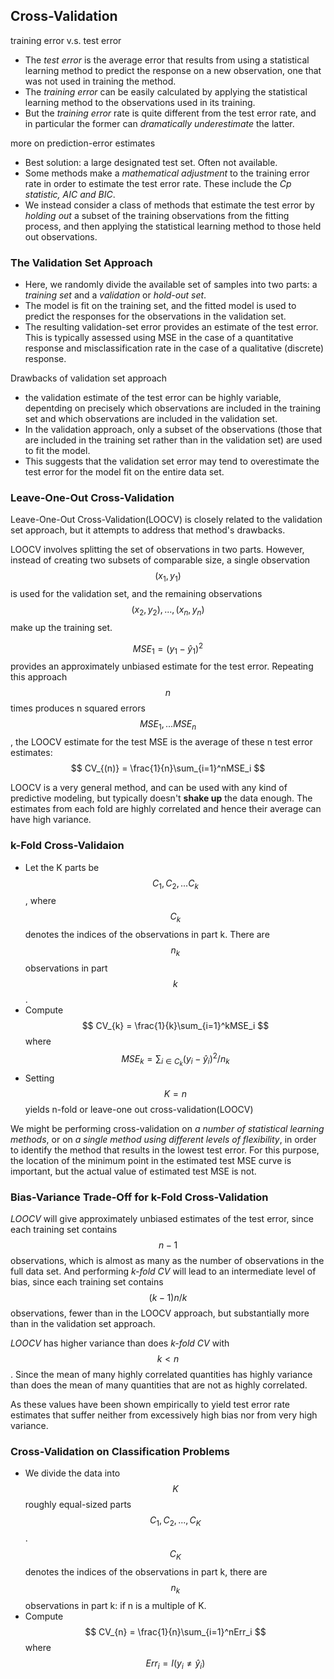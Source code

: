 ## Cross-Validation

training error v.s. test error
* The *test error* is the average error that results from using a statistical learning method to predict the response on a new observation, one that was not used in training the method.
* The *training error* can be easily calculated by applying the statistical learning method to the observations used in its training.
* But the *training error* rate is quite different from the test error rate, and in particular the former can *dramatically underestimate* the latter.

more on prediction-error estimates
* Best solution: a large designated test set. Often not available.
* Some methods make a *mathematical adjustment* to the training error rate in order to estimate the test error rate. These include the *Cp statistic, AIC and BIC*.
* We instead consider a class of methods that estimate the test error by *holding out* a subset of the training observations from the fitting process, and then applying the statistical learning method to those held out observations.

### The Validation Set Approach

* Here, we randomly divide the available set of samples into two parts: a *training set* and a *validation* or *hold-out set*.
* The model is fit on the training set, and the fitted model is used to predict the responses for the observations in the validation set.
* The resulting validation-set error provides an estimate of the test error. This is typically assessed using MSE in the case of a quantitative response and misclassification rate in the case of a qualitative (discrete) response.

Drawbacks of validation set approach
* the validation estimate of the test error can be highly variable, depentding on precisely which observations are included in the training set and which observations are included in the validation set.
* In the validation approach, only a subset of the observations (those that are included in the training set rather than in the validation set) are used to fit the model.
* This suggests that the validation set error may tend to overestimate the test error for the model fit on the entire data set.

### Leave-One-Out Cross-Validation
Leave-One-Out Cross-Validation(LOOCV) is closely related to the validation set approach, but it attempts to address that method's drawbacks.

LOOCV involves splitting the set of observations in two parts. However, instead of creating two subsets of comparable size, a single observation $$(x_1, y_1)$$ is used for the validation set, and the remaining observations $${(x_2, y_2), ..., (x_n, y_n)}$$ make up the training set.

$$MSE_1=(y_1-\hat y_1)^2$$ provides an approximately unbiased estimate for the test error. Repeating this approach $$n$$ times produces n squared errors $$MSE_1,...MSE_n$$, the LOOCV estimate for the test MSE is the average of these n test error estimates:
$$
CV_{(n)} = \frac{1}{n}\sum_{i=1}^nMSE_i
$$

LOOCV is a very general method, and can be used with any kind of predictive modeling, but typically doesn't **shake up** the data enough. The estimates from each fold are highly correlated and hence their average can have high variance.

### k-Fold Cross-Validaion

* Let the K parts be $$C_1, C_2,...C_k$$, where $$C_k$$ denotes the indices of the observations in part k. There are $$n_k$$ observations in part $$k$$.
* Compute
$$
CV_{k} = \frac{1}{k}\sum_{i=1}^kMSE_i
$$
where
$$
MSE_k = \sum_{i \in C_k}(y_i - \hat y_i)^2/n_k
$$
* Setting $$K=n$$ yields n-fold or leave-one out cross-validation(LOOCV)

We might be performing cross-validation on *a number of statistical learning methods*, or on *a single method using different levels of flexibility*, in order to identify the method that results in the lowest test error. For this purpose, the location of the minimum point in the estimated test MSE curve is important, but the actual value of estimated test MSE is not.

### Bias-Variance Trade-Off for k-Fold Cross-Validation
*LOOCV* will give approximately unbiased estimates of the test error, since each training set contains $$n-1$$ observations, which is almost as many as the number of observations in the full data set. And performing *k-fold CV* will lead to an intermediate level of bias, since each training set contains $$(k-1)n/k$$ observations, fewer than in the LOOCV approach, but substantially more than in the validation set approach.

*LOOCV* has higher variance than does *k-fold CV* with $$k<n$$. Since the mean of many highly correlated quantities has highly variance than does the mean of many quantities that are not as highly correlated.

As these values have been shown empirically to yield test error rate estimates that suffer neither from excessively high bias nor from very high variance.

### Cross-Validation on Classification Problems
* We divide the data into $$K$$ roughly equal-sized parts $$C_1, C_2, ..., C_K$$. $$C_K$$ denotes the indices of the observations in part k, there are $$n_k$$ observations in part k: if n is a multiple of K.
* Compute
$$
CV_{n} = \frac{1}{n}\sum_{i=1}^nErr_i
$$
where $$Err_i=I(y_i \neq \hat y_i)$$
